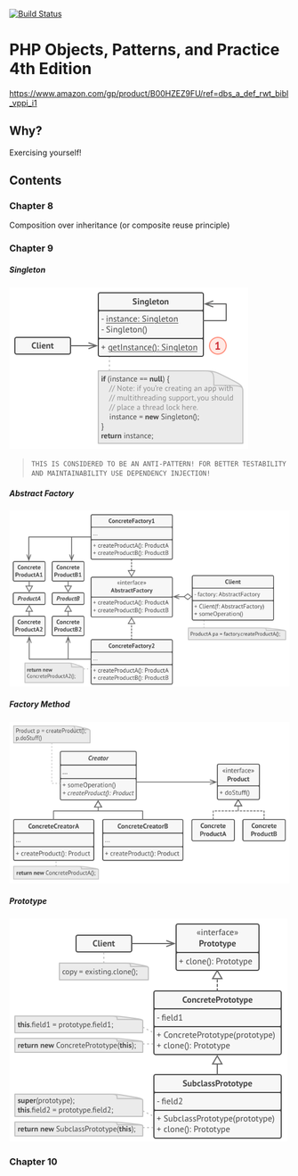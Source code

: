 [![Build Status](https://travis-ci.com/dimabory/php-objects-patterns-and-practice.svg?branch=master)](https://travis-ci.com/dimabory/php-objects-patterns-and-practice)

# PHP Objects, Patterns, and Practice 4th Edition
https://www.amazon.com/gp/product/B00HZEZ9FU/ref=dbs_a_def_rwt_bibl_vppi_i1

## Why?
Exercising yourself!

## Contents

### Chapter 8
Composition over inheritance (or composite reuse principle)

### Chapter 9
##### Singleton
![singleton](resources/singleton.png?raw=true)
>`THIS IS CONSIDERED TO BE AN ANTI-PATTERN! FOR BETTER TESTABILITY AND MAINTAINABILITY USE DEPENDENCY INJECTION!`
##### Abstract Factory
![abstract_factory](resources/abstract_factory.png?raw=true)
##### Factory Method
![factory_method](resources/factory_method.png?raw=true)
##### Prototype
![prototype](resources/prototype.png?raw=true)

### Chapter 10
